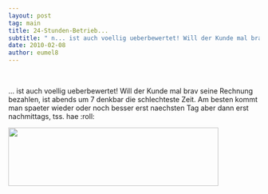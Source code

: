 ```yaml
---
layout: post
tag: main
title: 24-Stunden-Betrieb...
subtitle: " n... ist auch voellig ueberbewertet! Will der Kunde mal brav seine Rechnung bezahlen, ist abends um 7 denkbar die schlechteste Zeit. Am besten kommt man spaeter wieder oder noch besser erst naechsten Tag aber dann erst nachmittags, tss. hae nn n n "
date: 2010-02-08
author: eumel8
---
```


<p> </p>
<p>... ist auch voellig ueberbewertet! Will der Kunde mal brav seine Rechnung bezahlen, ist abends um 7 denkbar die schlechteste Zeit. Am besten kommt man spaeter wieder oder noch besser erst naechsten Tag aber dann erst nachmittags, tss. hae :roll:</p>
<div class="image_block"><a href="/blogs/media/blogs/blog/unweb/WEBBILL.jpg"><img src="/blogs/media/blogs/blog/unweb/WEBBILL_.jpg" alt="" width="421" height="117" /></a></div>
<p> </p>
<p> </p>
<p> </p>
